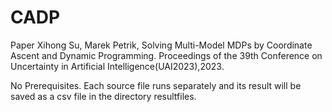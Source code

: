 # CADP
Paper
 Xihong Su, Marek Petrik, Solving Multi-Model MDPs by Coordinate Ascent and Dynamic Programming. Proceedings of the 39th Conference on Uncertainty in Artificial Intelligence(UAI2023),2023.

No Prerequisites. Each source file runs separately and its result will be saved as a csv file in the directory resultfiles.


